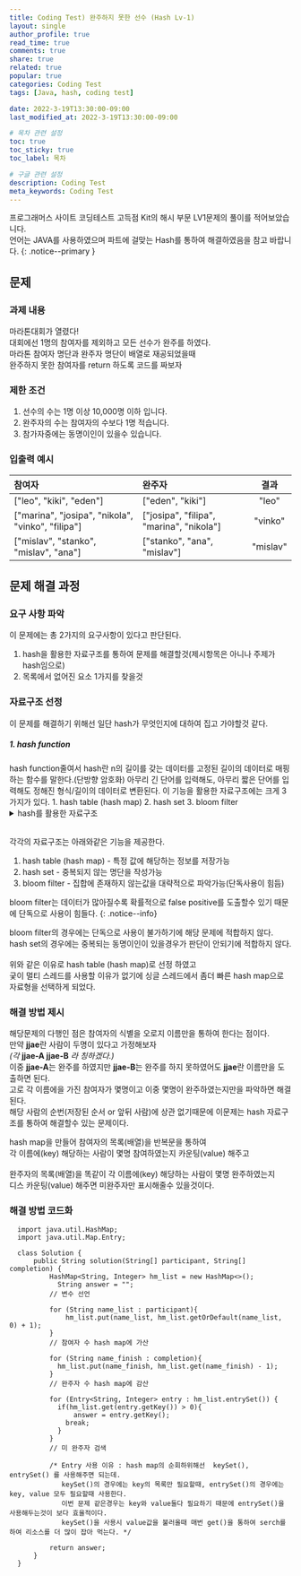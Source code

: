 ```yaml
---
title: Coding Test) 완주하지 못한 선수 (Hash Lv-1)
layout: single
author_profile: true
read_time: true
comments: true 
share: true 
related: true 
popular: true
categories: Coding Test
tags: [Java, hash, coding test]

date: 2022-3-19T13:30:00-09:00 
last_modified_at: 2022-3-19T13:30:00-09:00 

# 목차 관련 설정
toc: true
toc_sticky: true
toc_label: 목차

# 구글 관련 설정
description: Coding Test
meta_keywords: Coding Test
---
```

<!-- {포스트 설명란} -->
프로그래머스 사이트 코딩테스트 고득점 Kit의 해시 부문 LV1문제의 풀이를 적어보았습니다.  
언어는 JAVA를 사용하였으며 파트에 걸맞는 Hash를 통하여 해결하였음을 참고 바랍니다.
{: .notice--primary }

## 문제

### 과제 내용  
마라톤대회가 열렸다!  
대회에선 1명의 참여자를 제외하고 모든 선수가 완주를 하였다.  
마라톤 참여자 명단과 완주자 명단이 배열로 재공되었을때  
완주하지 못한 참여자를 return 하도록 코드를 짜보자

### 제한 조건  
1. 선수의 수는 1명 이상 10,000명 이하 입니다.  
2. 완주자의 수는 참여자의 수보다 1명 적습니다.  
3. 참가자중에는 동명이인이 있을수 있습니다.  

### 입출력 예시

| 참여자 | 완주자 | 결과 |  
|:---|:---|:---:|  
| ["leo", "kiki", "eden"] | ["eden", "kiki"] | "leo" |  
| ["marina", "josipa", "nikola", "vinko", "filipa"] | ["josipa", "filipa", "marina", "nikola"] | "vinko" |  
| ["mislav", "stanko", "mislav", "ana"] | ["stanko", "ana", "mislav"] | "mislav" |

## 문제 해결 과정
### 요구 사항 파악  

이 문제에는 총 2가지의 요구사항이 있다고 판단된다.  

1. hash을 활용한 자료구조를 통하여 문제를 해결할것(제시항목은 아니나 주제가 hash임으로)
2. 목록에서 없어진 요소 1가지를 찾을것

### 자료구조 선정
이 문제를 해결하기 위해선 일단 hash가 무엇인지에 대하여 집고 가야할것 같다.  

<h5> 1. hash function</h5>
hash function줄여서 hash란 n의 길이를 갖는 데이터를 고정된 길이의 데이터로 매핑하는 함수를 말한다.(단방향 암호화)  
아무리 긴 단어를 입력해도, 아무리 짧은 단어를 입력해도 정해진 형식/길이의 데이터로 변환된다.  
이 기능을 활용한 자료구조에는 크게 3가지가 있다.  
1. hash table (hash map)
2. hash set
3. bloom filter

<details>
  <summary>hash를 활용한 자료구조</summary>
  <div markdown= 1>
<h6>● hash table(hash map)  </h6>
> hash table과 hash map은 둘다 map형식의 자료구조이다.  
> 사용방법도 거의 동일하지만 몇가지의 차이점이 있는 자료구조이다.  
> 
> <h5>1. 공통점 </h5>
> 둘다 Key, Value로 데이터를 저장하며 데이터를 빠르게 검색, 저장, 삭제할수 있다.
> 
> 내부적인 구조는 key값을 hash function 적용하여 버킷(배열)의 index를 생성하고  
> 이에 해당하는 value를 버킷의 index에 저장하여 Key, Value 를 1대1로 매칭하기 떄문에 검색, 저장, 삭제가 가능하다.
> {: .notice--info }
> 
> <h5>2. 차이점 </h5>
> 1. hash table은 동기화 기능과 스레드 세이프티를 지원해 멀티 스레드에서 사용하기 좋고  
>     map은 위 두 기능을 지원하진 않지만 보다 빠르기때문에 단일 스레드에서 사용하기 좋다.
> 2. hash table에는 key와 value 그 어디에도 null이 들어갈수 없지만  
>     map에는 1개의 null key와 여러개의 null value가 가능하다.  
> 3. hash table은 fail fast iterator 기능을  
>     (해당 자료를 이용하여 순환도중 자료가 변경되면 오류를 발생함)  
>     hash map은 fail safe iterator 기능을 사용함  
>     (순환시 자료의 복제본을 이용하기 때문에 자료가 변경되어도 오류가 발생하지 않음)


<h6>● hash set</h6>
> hash set은 데이터를 중복되지 않고(null 포함) 비순차적으로 저장하는 자료구조이다.  
> 비선형 구조이기때문에 인덱스가 존재하지 않고 빠른 검색과 중복된 값을 골라내야할떄 많이 사용됩니다.
> 
> 내부적 구조는 제공받은 데이터를 hash function을 적용하여 버킷(배열)의 index를 생성하고 이에 저장하는 구조이다.
> 위와 같은 구조임으로 저장하는 순서대로 저장되지 않고 중복된 값의 경우에는 저장이 불가하다.
> 

<h6>● bloom filter</h6>
> 특정 값이 집합에 속해 있는지만을 검사하는 확률형 자료구조를 말한다.   
> 
> 확률형 자료구조인 이유는 가끔 틀린 사실을 도출할수도 있기 때문이다.    
> 하지만 false Negative(있는데 없다)는 발생하지 않고 false positive(없는데 있다)만이 발생한다.   
> 이 특성을 이용하여 큰 볼륨의 집합에서 특정 원소의 존재 여부를 검사할때 시간을 많이 단축할수 있다.  
> 
> 내부적인 구조는 집합에 원소를 저장할때 n개의 hash function을 통하여  
> 해당 원소의 n개의 해시를 만들고 해당하는 해시마다 마킹을 해준다.   
> 
> 원소를 검색할때는 저장할때와 같이 원소의 n개의 해시를 만들고 마킹되어있는지 확인한다.  
> 마킹이 안되어 있다면 해당 원소는 집합에 해당하지 않는다는 점을 도출해 낼수 있다. 
> 
  </div>
</details><br>

각각의 자료구조는 아래와같은 기능을 제공한다. 
1. hash table (hash map) - 특정 값에 해당하는 정보를 저장가능
2. hash set - 중복되지 않는 명단을 작성가능
3. bloom filter - 집합에 존재하지 않는값을 대략적으로 파악가능(단독사용이 힘듬)

bloom filter는 데이터가 많아질수록 확률적으로 false positive를 도출할수 있기 때문에 단독으로 사용이 힘들다.
{: .notice--info}
   
bloom filter의 경우에는 단독으로 사용이 불가하기에 해당 문제에 적합하지 않다.  
hash set의 경우에는 중복되는 동명이인이 있을경우가 판단이 안되기에 적합하지 않다.  
<br>
위와 같은 이유로 hash table (hash map)로 선정 하였고  
궂이 멀티 스레드를 사용할 이유가 없기에 싱글 스레드에서 좀더 빠른 hash map으로 자료형을 선택하게 되었다.  

### 해결 방법 제시
해당문제의 다행인 점은 참여자의 식별을 오로지 이름만을 통하여 한다는 점이다.  
만약 **jjae**란 사람이 두명이 있다고 가정해보자  
*(각* **jjae-A jjae-B** *라 칭하겠다.)*  
이중 **jjae-A**는 완주를 하였지만 **jjae-B**는 완주를 하지 못하였어도 **jjae**란 이름만을 도출하면 된다.  
고로 각 이름에을 가진 참여자가 몇명이고 이중 몇명이 완주하였는지만을 파악하면 해결된다.  
해당 사람의 순번(저장된 순서 or 앞뒤 사람)에 상관 없기때문에 이문제는 hash 자료구조를 통하여 해결할수 있는 문제이다.  

hash map을 만들어 참여자의 목록(배열)을 반복문을 통하여  
각 이름에(key) 해당하는 사람이 몇명 참여하였는지 카운팅(value) 해주고  
<br>
완주자의 목록(배열)을 똑같이 각 이름에(key) 해당하는 사람이 몇명 완주하였는지  
디스 카운팅(value) 해주면 미완주자만 표시해줄수 있을것이다.

### 해결 방법 코드화
      import java.util.HashMap;
      import java.util.Map.Entry;

      class Solution {
          public String solution(String[] participant, String[] completion) {
              HashMap<String, Integer> hm_list = new HashMap<>();          
          		String answer = "";
              // 변수 선언
      		
              for (String name_list : participant){      
                  hm_list.put(name_list, hm_list.getOrDefault(name_list, 0) + 1);
              }
              // 참여자 수 hash map에 가산
              
              for (String name_finish : completion){
              	hm_list.put(name_finish, hm_list.get(name_finish) - 1);
              }
              // 완주자 수 hash map에 감산
              
              for (Entry<String, Integer> entry : hm_list.entrySet()) {
              	if(hm_list.get(entry.getKey()) > 0){
              		answer = entry.getKey();
                  break;
              	}
              }
              // 미 완주자 검색

              /* Entry 사용 이유 : hash map의 순회하위해선  keySet(), entrySet() 를 사용해주면 되는데. 
                 keySet()의 경우에는 key의 목록만 필요할때, entrySet()의 경우에는 key, value 모두 필요할때 사용한다. 
                 이번 문제 같은경우는 key와 value둘다 필요하기 때문에 entrySet()을 사용해두는것이 보다 효율적이다. 
                 keySet()을 사용시 value값을 불러올때 매번 get()을 통하여 serch를 하여 리소스를 더 많이 잡아 먹는다. */

              return answer;
          }
      }